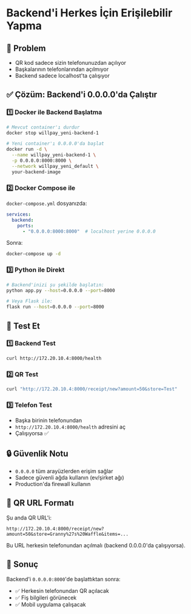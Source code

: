 # Backend'i Herkes İçin Erişilebilir Yapma

## 🔧 Problem
- QR kod sadece sizin telefonunuzdan açılıyor
- Başkalarının telefonlarından açılmıyor
- Backend sadece localhost'ta çalışıyor

## ✅ Çözüm: Backend'i 0.0.0.0'da Çalıştır

### 1️⃣ Docker ile Backend Başlatma

```bash
# Mevcut container'ı durdur
docker stop willpay_yeni-backend-1

# Yeni container'ı 0.0.0.0'da başlat
docker run -d \
  --name willpay_yeni-backend-1 \
  -p 0.0.0.0:8000:8000 \
  --network willpay_yeni_default \
  your-backend-image
```

### 2️⃣ Docker Compose ile

`docker-compose.yml` dosyanızda:

```yaml
services:
  backend:
    ports:
      - "0.0.0.0:8000:8000"  # localhost yerine 0.0.0.0
```

Sonra:
```bash
docker-compose up -d
```

### 3️⃣ Python ile Direkt

```bash
# Backend'inizi şu şekilde başlatın:
python app.py --host=0.0.0.0 --port=8000

# Veya Flask ile:
flask run --host=0.0.0.0 --port=8000
```

## 🧪 Test Et

### 1️⃣ Backend Test
```bash
curl http://172.20.10.4:8000/health
```

### 2️⃣ QR Test
```bash
curl "http://172.20.10.4:8000/receipt/new?amount=50&store=Test"
```

### 3️⃣ Telefon Test
- Başka birinin telefonundan
- `http://172.20.10.4:8000/health` adresini aç
- Çalışıyorsa ✅

## 🔒 Güvenlik Notu

- `0.0.0.0` tüm arayüzlerden erişim sağlar
- Sadece güvenli ağda kullanın (ev/şirket ağı)
- Production'da firewall kullanın

## 📱 QR URL Formatı

Şu anda QR URL'i:
```
http://172.20.10.4:8000/receipt/new?amount=50&store=Granny%27s%20Waffle&items=...
```

Bu URL herkesin telefonundan açılmalı (backend 0.0.0.0'da çalışıyorsa).

## 🎯 Sonuç

Backend'i `0.0.0.0:8000`'de başlattıktan sonra:
- ✅ Herkesin telefonundan QR açılacak
- ✅ Fiş bilgileri görünecek
- ✅ Mobil uygulama çalışacak
